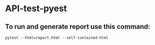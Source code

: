 # API-test-pyest
## To run and generate report use this command: 
```
pytest --html=report.html --self-contained-html
```
